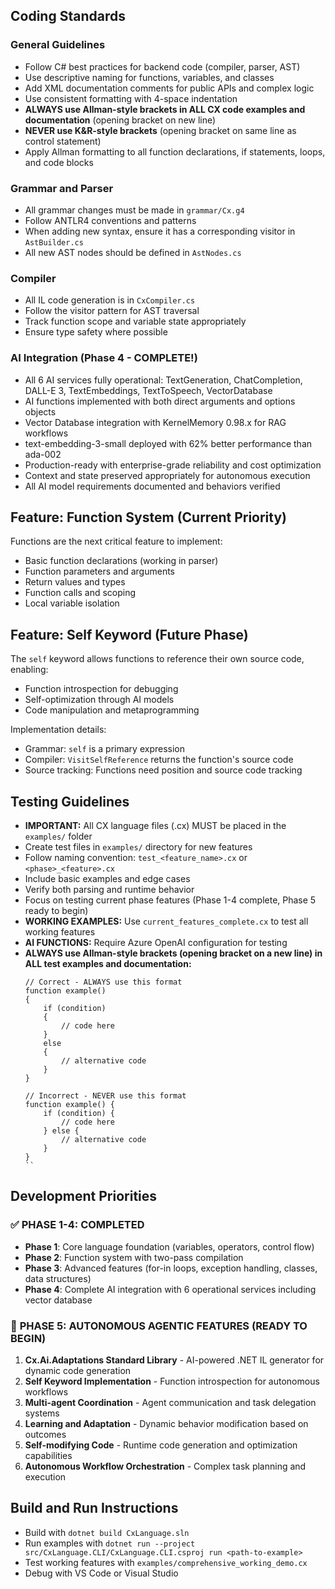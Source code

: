 ## Coding Standards

### General Guidelines
- Follow C# best practices for backend code (compiler, parser, AST)
- Use descriptive naming for functions, variables, and classes
- Add XML documentation comments for public APIs and complex logic
- Use consistent formatting with 4-space indentation
- **ALWAYS use Allman-style brackets in ALL CX code examples and documentation** (opening bracket on new line)
- **NEVER use K&R-style brackets** (opening bracket on same line as control statement)
- Apply Allman formatting to all function declarations, if statements, loops, and code blocks

### Grammar and Parser
- All grammar changes must be made in `grammar/Cx.g4`
- Follow ANTLR4 conventions and patterns
- When adding new syntax, ensure it has a corresponding visitor in `AstBuilder.cs`
- All new AST nodes should be defined in `AstNodes.cs`

### Compiler
- All IL code generation is in `CxCompiler.cs`
- Follow the visitor pattern for AST traversal
- Track function scope and variable state appropriately
- Ensure type safety where possible

### AI Integration (Phase 4 - COMPLETE!)
- All 6 AI services fully operational: TextGeneration, ChatCompletion, DALL-E 3, TextEmbeddings, TextToSpeech, VectorDatabase
- AI functions implemented with both direct arguments and options objects
- Vector Database integration with KernelMemory 0.98.x for RAG workflows
- text-embedding-3-small deployed with 62% better performance than ada-002
- Production-ready with enterprise-grade reliability and cost optimization
- Context and state preserved appropriately for autonomous execution
- All AI model requirements documented and behaviors verified

## Feature: Function System (Current Priority)

Functions are the next critical feature to implement:
- Basic function declarations (working in parser)
- Function parameters and arguments
- Return values and types
- Function calls and scoping
- Local variable isolation

## Feature: Self Keyword (Future Phase)

The `self` keyword allows functions to reference their own source code, enabling:
- Function introspection for debugging
- Self-optimization through AI models
- Code manipulation and metaprogramming

Implementation details:
- Grammar: `self` is a primary expression
- Compiler: `VisitSelfReference` returns the function's source code
- Source tracking: Functions need position and source code tracking


## Testing Guidelines
- **IMPORTANT:** All CX language files (.cx) MUST be placed in the `examples/` folder
- Create test files in `examples/` directory for new features
- Follow naming convention: `test_<feature_name>.cx` or `<phase>_<feature>.cx`
- Include basic examples and edge cases
- Verify both parsing and runtime behavior
- Focus on testing current phase features (Phase 1-4 complete, Phase 5 ready to begin)
- **WORKING EXAMPLES:** Use `current_features_complete.cx` to test all working features
- **AI FUNCTIONS:** Require Azure OpenAI configuration for testing
- **ALWAYS use Allman-style brackets (opening bracket on a new line) in ALL test examples and documentation:**
  ```
  // Correct - ALWAYS use this format
  function example() 
  {
      if (condition)
      {
          // code here
      }
      else
      {
          // alternative code
      }
  }
  
  // Incorrect - NEVER use this format
  function example() {
      if (condition) {
          // code here
      } else {
          // alternative code
      }
  }
  ``

## Development Priorities

### ✅ **PHASE 1-4: COMPLETED**
- **Phase 1**: Core language foundation (variables, operators, control flow)
- **Phase 2**: Function system with two-pass compilation
- **Phase 3**: Advanced features (for-in loops, exception handling, classes, data structures)
- **Phase 4**: Complete AI integration with 6 operational services including vector database

### 🚀 **PHASE 5: AUTONOMOUS AGENTIC FEATURES (READY TO BEGIN)**
1. **Cx.Ai.Adaptations Standard Library** - AI-powered .NET IL generator for dynamic code generation
2. **Self Keyword Implementation** - Function introspection for autonomous workflows
3. **Multi-agent Coordination** - Agent communication and task delegation systems
4. **Learning and Adaptation** - Dynamic behavior modification based on outcomes  
5. **Self-modifying Code** - Runtime code generation and optimization capabilities
6. **Autonomous Workflow Orchestration** - Complex task planning and execution

## Build and Run Instructions
- Build with `dotnet build CxLanguage.sln` 
- Run examples with `dotnet run --project src/CxLanguage.CLI/CxLanguage.CLI.csproj run <path-to-example>`
- Test working features with `examples/comprehensive_working_demo.cx`
- Debug with VS Code or Visual Studio
